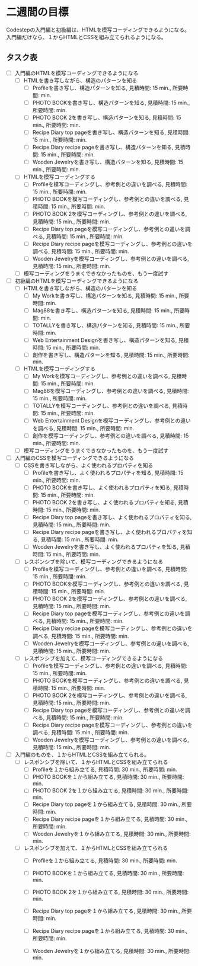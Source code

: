# 二週間の目標
Codestepの入門編と初級編は、HTMLを模写コーディングできるようになる。
入門編だけなら、１からHTMLとCSSを組み立てられるようになる。

## タスク表

- [ ] 入門編のHTMLを模写コーディングできるようになる
  - [ ] HTMLを書き写しながら、構造のパターンを知る
    - [ ] Profileを書き写し、構造パターンを知る, 見積時間: 15 min., 所要時間:  min.
    - [ ] PHOTO BOOKを書き写し、構造パターンを知る, 見積時間: 15 min., 所要時間:  min.
    - [ ] PHOTO BOOK 2を書き写し、構造パターンを知る, 見積時間: 15 min., 所要時間:  min.
    - [ ] Recipe Diary top pageを書き写し、構造パターンを知る, 見積時間: 15 min., 所要時間:  min.
    - [ ] Recipe Diary recipe pageを書き写し、構造パターンを知る, 見積時間: 15 min., 所要時間:  min.
    - [ ] Wooden Jewelryを書き写し、構造パターンを知る, 見積時間: 15 min., 所要時間:  min.
  - [ ] HTMLを模写コーディングする
    - [ ] Profileを模写コーディングし、参考例との違いを調べる, 見積時間: 15 min., 所要時間:  min.
    - [ ] PHOTO BOOKを模写コーディングし、参考例との違いを調べる, 見積時間: 15 min., 所要時間:  min.
    - [ ] PHOTO BOOK 2を模写コーディングし、参考例との違いを調べる, 見積時間: 15 min., 所要時間:  min.
    - [ ] Recipe Diary top pageを模写コーディングし、参考例との違いを調べる, 見積時間: 15 min., 所要時間:  min.
    - [ ] Recipe Diary recipe pageを模写コーディングし、参考例との違いを調べる, 見積時間: 15 min., 所要時間:  min.
    - [ ] Wooden Jewelryを模写コーディングし、参考例との違いを調べる, 見積時間: 15 min., 所要時間:  min.
  - [ ] 模写コーディングをうまくできなかったものを、もう一度試す
- [ ] 初級編のHTMLを模写コーディングできるようになる
  - [ ] HTMLを書き写しながら、構造のパターンを知る
    - [ ] My Workを書き写し、構造パターンを知る, 見積時間: 15 min., 所要時間:  min.
    - [ ] Mag88を書き写し、構造パターンを知る, 見積時間: 15 min., 所要時間:  min.
    - [ ] TOTALLYを書き写し、構造パターンを知る, 見積時間: 15 min., 所要時間:  min.
    - [ ] Web Entertainment Designを書き写し、構造パターンを知る, 見積時間: 15 min., 所要時間:  min.
    - [ ] 創作を書き写し、構造パターンを知る, 見積時間: 15 min., 所要時間:  min.
  - [ ] HTMLを模写コーディングする
    - [ ] My Workを模写コーディングし、参考例との違いを調べる, 見積時間: 15 min., 所要時間:  min.
    - [ ] Mag88を模写コーディングし、参考例との違いを調べる, 見積時間: 15 min., 所要時間:  min.
    - [ ] TOTALLYを模写コーディングし、参考例との違いを調べる, 見積時間: 15 min., 所要時間:  min.
    - [ ] Web Entertainment Designを模写コーディングし、参考例との違いを調べる, 見積時間: 15 min., 所要時間:  min.
    - [ ] 創作を模写コーディングし、参考例との違いを調べる, 見積時間: 15 min., 所要時間:  min.
  - [ ] 模写コーディングをうまくできなかったものを、もう一度試す
- [ ] 入門編のCSSを模写コーディングできるようになる
  - [ ] CSSを書き写しながら、よく使われるプロパティを知る
    - [ ] Profileを書き写し、よく使われるプロパティを知る, 見積時間: 15 min., 所要時間:  min.
    - [ ] PHOTO BOOKを書き写し、よく使われるプロパティを知る, 見積時間: 15 min., 所要時間:  min.
    - [ ] PHOTO BOOK 2を書き写し、よく使われるプロパティを知る, 見積時間: 15 min., 所要時間:  min.
    - [ ] Recipe Diary top pageを書き写し、よく使われるプロパティを知る, 見積時間: 15 min., 所要時間:  min.
    - [ ] Recipe Diary recipe pageを書き写し、よく使われるプロパティを知る, 見積時間: 15 min., 所要時間:  min.
    - [ ] Wooden Jewelryを書き写し、よく使われるプロパティを知る, 見積時間: 15 min., 所要時間:  min.
  - [ ] レスポンシブを除いて、模写コーディングできるようになる
    - [ ] Profileを模写コーディングし、参考例との違いを調べる, 見積時間: 15 min., 所要時間:  min.
    - [ ] PHOTO BOOKを模写コーディングし、参考例との違いを調べる, 見積時間: 15 min., 所要時間:  min.
    - [ ] PHOTO BOOK 2を模写コーディングし、参考例との違いを調べる, 見積時間: 15 min., 所要時間:  min.
    - [ ] Recipe Diary top pageを模写コーディングし、参考例との違いを調べる, 見積時間: 15 min., 所要時間:  min.
    - [ ] Recipe Diary recipe pageを模写コーディングし、参考例との違いを調べる, 見積時間: 15 min., 所要時間:  min.
    - [ ] Wooden Jewelryを模写コーディングし、参考例との違いを調べる, 見積時間: 15 min., 所要時間:  min.
  - [ ] レスポンシブを加えて、模写コーディングできるようになる
    - [ ] Profileを模写コーディングし、参考例との違いを調べる, 見積時間: 15 min., 所要時間:  min.
    - [ ] PHOTO BOOKを模写コーディングし、参考例との違いを調べる, 見積時間: 15 min., 所要時間:  min.
    - [ ] PHOTO BOOK 2を模写コーディングし、参考例との違いを調べる, 見積時間: 15 min., 所要時間:  min.
    - [ ] Recipe Diary top pageを模写コーディングし、参考例との違いを調べる, 見積時間: 15 min., 所要時間:  min.
    - [ ] Recipe Diary recipe pageを模写コーディングし、参考例との違いを調べる, 見積時間: 15 min., 所要時間:  min.
    - [ ] Wooden Jewelryを模写コーディングし、参考例との違いを調べる, 見積時間: 15 min., 所要時間:  min.
- [ ] 入門編のものを、１からHTMLとCSSを組み立てられる。
  - [ ] レスポンシブを除いて、１からHTMLとCSSを組み立てられる
    - [ ] Profileを１から組み立てる, 見積時間: 30 min., 所要時間:  min.
    - [ ] PHOTO BOOKを１から組み立てる, 見積時間: 30 min., 所要時間:  min.
    - [ ] PHOTO BOOK 2を１から組み立てる, 見積時間: 30 min., 所要時間:  min.
    - [ ] Recipe Diary top pageを１から組み立てる, 見積時間: 30 min., 所要時間:  min.
    - [ ] Recipe Diary recipe pageを１から組み立てる, 見積時間: 30 min., 所要時間:  min.
    - [ ] Wooden Jewelryを１から組み立てる, 見積時間: 30 min., 所要時間:  min.
  - [ ] レスポンシブを加えて、１からHTMLとCSSを組み立てられる
    - [ ] Profileを１から組み立てる, 見積時間: 30 min., 所要時間:  min.
    - [ ] PHOTO BOOKを１から組み立てる, 見積時間: 30 min., 所要時間:  min.
    - [ ] PHOTO BOOK 2を１から組み立てる, 見積時間: 30 min., 所要時間:  min.
    - [ ] Recipe Diary top pageを１から組み立てる, 見積時間: 30 min., 所要時間:  min.
    - [ ] Recipe Diary recipe pageを１から組み立てる, 見積時間: 30 min., 所要時間:  min.
    - [ ] Wooden Jewelryを１から組み立てる, 見積時間: 30 min., 所要時間:  min.


